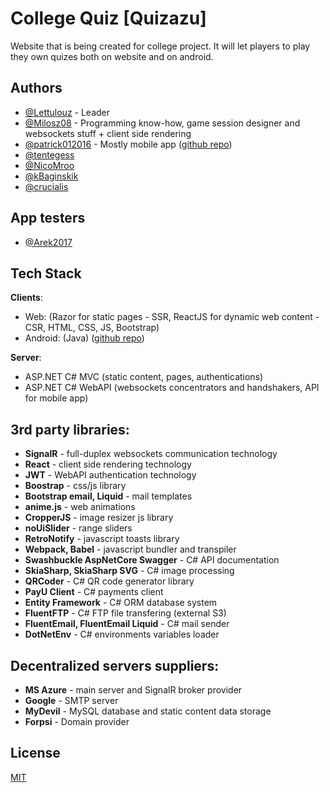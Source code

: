 
# College Quiz [Quizazu]

Website that is being created for college project. It will let players to play they own quizes both on website and on android.


## Authors

- [@Lettulouz](https://www.github.com/Lettulouz) - Leader
- [@Milosz08](https://www.github.com/Milosz08) - Programming know-how, game session designer and websockets stuff + client side rendering
- [@patrick012016](https://www.github.com/patrick012016) - Mostly mobile app ([github repo](https://github.com/patrick012016/CollegeQuizMobileApp))
- [@tentegess](https://www.github.com/tentegess)
- [@NicoMroo](https://www.github.com/NicoMroo)
- [@kBaginskik](https://www.github.com/kBaginskik)
- [@crucialis](https://www.github.com/crucialis)

## App testers

- [@Arek2017](https://github.com/Arek2017)

## Tech Stack

**Clients**:
* Web: (Razor for static pages - SSR, ReactJS for dynamic web content - CSR, HTML, CSS, JS, Bootstrap)
* Android: (Java) ([github repo](https://github.com/patrick012016/CollegeQuizMobileApp))

**Server**:
* ASP.NET C# MVC (static content, pages, authentications)
* ASP.NET C# WebAPI (websockets concentrators and handshakers, API for mobile app)

## 3rd party libraries:
* **SignalR** - full-duplex websockets communication technology
* **React** - client side rendering technology
* **JWT** - WebAPI authentication technology
* **Boostrap** - css/js library
* **Bootstrap email, Liquid** - mail templates
* **anime.js** - web animations
* **CropperJS** - image resizer js library
* **noUiSlider** - range sliders
* **RetroNotify** - javascript toasts library
* **Webpack, Babel** - javascript bundler and transpiler
* **Swashbuckle AspNetCore Swagger** - C# API documentation
* **SkiaSharp, SkiaSharp SVG** - C# image processing
* **QRCoder** - C# QR code generator library
* **PayU Client** - C# payments client
* **Entity Framework** - C# ORM database system
* **FluentFTP** - C# FTP file transfering (external S3)
* **FluentEmail, FluentEmail Liquid** - C# mail sender
* **DotNetEnv** - C# environments variables loader

## Decentralized servers suppliers:
* **MS Azure** - main server and SignalR broker provider
* **Google** - SMTP server
* **MyDevil** - MySQL database and static content data storage
* **Forpsi** - Domain provider

## License

[MIT](https://choosealicense.com/licenses/mit/)

